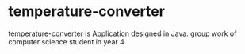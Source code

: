# temperature-converter
temperature-converter is Application designed in Java. group work of computer science student in year 4 
